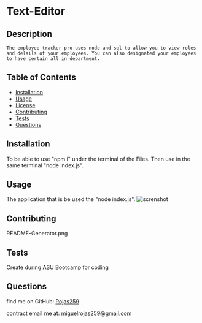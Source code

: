 # Text-Editor
## Description
    The employee tracker pro uses node and sql to allow you to view roles and delails of your employees. You can also designated your employees to have certain all in department.
    
## Table of Contents
  - [Installation](#installation)
  - [Usage](#usage)
  - [License](#license)
  - [Contributing](#contributing)
  - [Tests](#tests)
  - [Questions](#questions)
  
  ## Installation
  To be able to use "npm i" under the terminal of the Files. Then use in the same terminal "node index.js".
  
  ## Usage
  The application that is be used the "node index.js".
  ![screnshot]()
  
  ## Contributing
  README-Generator.png
  
  ## Tests
  Create during ASU Bootcamp for coding 
  
  ## Questions
  find me on GitHub: [Rojas259](https://github.com/Rojas259)

  contract email me at: [miguelrojas259@gmail.com](mailto:miguelrojas259@gmail.com)